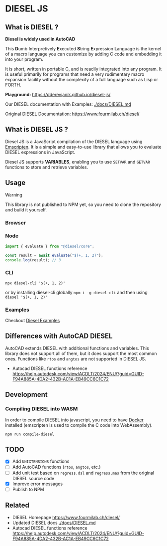 # DIESEL JS

## What is DIESEL ?

**Diesel is widely used in AutoCAD**

This **D**umb **I**nterpretively **E**xecuted **S**tring **E**xpression **L**anguage is the kernel of a macro language you can customize by adding C code and embedding it into your program.

It is short, written in portable C, and is readily integrated into any program. It is useful primarily for programs that need a very rudimentary macro expansion facility without the complexity of a full language such as Lisp or FORTH.

**Playground:** <https://dderevjanik.github.io/diesel-js/>

Our DIESEL documentation with Examples: [./docs/DIESEL.md](./docs/DIESEL.md)

Original DIESEL Documentation: <https://www.fourmilab.ch/diesel/>

## What is DIESEL JS ?

Diesel JS is a JavaScript compilation of the DIESEL language using [Emscripten](https://emscripten.org/). It is a simple and easy-to-use library that allows you to evaluate DIESEL expressions in JavaScript.

Diesel JS supports **VARIABLES**, enabling you to use `SETVAR` and `GETVAR` functions to store and retrieve variables.

## Usage

> [!WARNING]
> This library is not published to NPM yet, so you need to clone the repository and build it yourself.

### Browser

### Node

```javascript
import { evaluate } from "@diesel/core";

const result = await evaluate("$(+, 1, 2)");
console.log(result); // 3
```

### CLI

`npx diesel-cli '$(+, 1, 2)'`

or by installing diesel-cli globally `npm i -g diesel-cli` and then using `diesel '$(+, 1, 2)'`

### Examples

Checkout [Diesel Examples](./docs/DIESEL.md#examples)

## Differences with AutoCAD DIESEL

AutoCAD extends DIESEL with additional functions and variables. This library does not support all of them, but it does support the most common ones. Functions like `rtos` and `angtos` are not supported in DIESEL JS.

- Autocad DIESEL functions reference <https://help.autodesk.com/view/ACDLT/2024/ENU/?guid=GUID-F94A885A-4DA2-432B-AC1A-EB49CC6C1C72>


## Development

### Compiling DIESEL into WASM

In order to compile DIESEL into javascript, you need to have [Docker](https://www.docker.com/) installed (emscripten is used to compile the C code into WebAssembly).

`npm run compile-diesel`

## TODO

- [x] Add `UNIXTENSIONS` functions
- [ ] Add AutoCAD functions (`rtos`, `angtos`, etc.)
- [ ] Add unit test based on `regress.dsl` and `regress.mas` from the original DIESEL source code
- [x] Improve error messages
- [ ] Publish to NPM

## Related

- DIESEL Homepage <https://www.fourmilab.ch/diesel/>
- Updated DIESEL docs [./docs/DIESEL.md](./docs/DIESEL.md)
- Autocad DIESEL functions reference <https://help.autodesk.com/view/ACDLT/2024/ENU/?guid=GUID-F94A885A-4DA2-432B-AC1A-EB49CC6C1C72>
